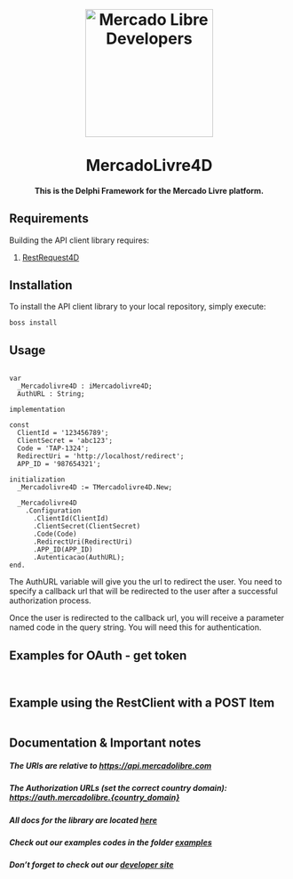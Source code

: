 <br>
<h1 align="center">
  <a href="https://developers.mercadolibre.com">
    <img src="https://user-images.githubusercontent.com/1153516/29861072-689ec57e-8d3e-11e7-8368-dd923543258f.jpg" alt="Mercado Libre Developers" width="230"></a>
  </a>
  <br><br>
  MercadoLivre4D
  <br>
</h1>

<h4 align="center">This is the Delphi Framework for the Mercado Livre platform.</h4>

## Requirements

Building the API client library requires:

1. [RestRequest4D](https://github.com/viniciussanchez/RESTRequest4Delphi)

## Installation

To install the API client library to your local repository, simply execute:

```shell
boss install
```
## Usage

```delphi

var
  _Mercadolivre4D : iMercadolivre4D;
  AuthURL : String;

implementation

const
  ClientId = '123456789';
  ClientSecret = 'abc123';
  Code = 'TAP-1324';
  RedirectUri = 'http://localhost/redirect';
  APP_ID = '987654321';

initialization
  _Mercadolivre4D := TMercadolivre4D.New;

  _Mercadolivre4D
    .Configuration
      .ClientId(ClientId)
      .ClientSecret(ClientSecret)
      .Code(Code)
      .RedirectUri(RedirectUri)
      .APP_ID(APP_ID)
      .Autenticacao(AuthURL);
end.
```

The AuthURL variable will give you the url to redirect the user. You need to specify a callback url that will be redirected to the user after a successful authorization process.

Once the user is redirected to the callback url, you will receive a parameter named code in the query string. You will need this for authentication.

## Examples for OAuth - get token

```delphi


```

## Example using the RestClient with a POST Item

```delphi

```

## Documentation & Important notes

##### The URIs are relative to https://api.mercadolibre.com

##### The Authorization URLs (set the correct country domain): https://auth.mercadolibre.{country_domain}

##### All docs for the library are located [here](https://github.com/alepmedeiros/Mercadolivre4D/tree/master/docs)

##### Check out our examples codes in the folder [examples](https://github.com/alepmedeiros/Mercadolivre4D/tree/master/examples)

##### Don’t forget to check out our [developer site](https://developers.mercadolibre.com/)
